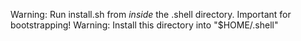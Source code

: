 Warning: Run install.sh from *inside* the .shell directory. Important for bootstrapping!
Warning: Install this directory into "$HOME/.shell"

